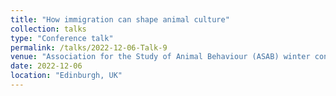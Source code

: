 ```yaml
---
title: "How immigration can shape animal culture"
collection: talks
type: "Conference talk"
permalink: /talks/2022-12-06-Talk-9
venue: "Association for the Study of Animal Behaviour (ASAB) winter conference 2022"
date: 2022-12-06
location: "Edinburgh, UK"
---
```

